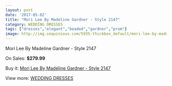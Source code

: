 ```yaml
---
layout: post
date: '2017-05-02'
title: "Mori Lee By Madeline Gardner - Style 2147"
category: WEDDING DRESSES
tags: ["dresses","elegant","beaded","gardner","prom"]
image: http://img.sequinious.com/5935-thickbox_default/mori-lee-by-madeline-gardner-style-2147.jpg
---
```

Mori Lee By Madeline Gardner - Style 2147

On Sales: **$279.99**
<a href="https://www.sequinious.com/wedding-dresses/2448-mori-lee-by-madeline-gardner-style-2147.html"><amp-img layout="responsive" width="600" height="600" src="//img.sequinious.com/5935-thickbox_default/mori-lee-by-madeline-gardner-style-2147.jpg" alt="Mori Lee By Madeline Gardner - Style 2147 0" /></a>

Buy it: [Mori Lee By Madeline Gardner - Style 2147](https://www.sequinious.com/wedding-dresses/2448-mori-lee-by-madeline-gardner-style-2147.html "Mori Lee By Madeline Gardner - Style 2147")

View more: [WEDDING DRESSES](https://www.sequinious.com/2-wedding-dresses "WEDDING DRESSES")